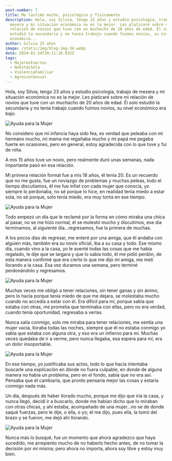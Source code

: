 ```yaml
---
post-number: 7
title: Me lastimó mucho, psicológica y físicamente
description: Hola, soy Silvia, tengo 23 años y estudio psicología, trabajo de
  mesera y mi situación económica no es la mejor. Les platicaré sobre mi
  relación de novios que tuve con un muchacho de 20 años de edad. Él solo
  estudió la secundaria y no tenía trabajo cuando fuimos novios, su nivel
  económico...
author: Silvia 23 años
image: /static/img/blog-img-34.webp
date: 2024-01-24T20:11:10.632Z
tags:
  - MujeresFuertes
  - NoEstásSola
  - ViolenciaFamiliar
  - AgresiónSexual
---
```

Hola, soy Silvia, tengo 23 años y estudio psicología, trabajo de mesera y mi situación económica no es la mejor. Les platicaré sobre mi relación de novios que tuve con un muchacho de 20 años de edad. Él solo estudió la secundaria y no tenía trabajo cuando fuimos novios, su nivel económico era bajo.  

![Ayuda para la Mujer](/static/img/blog-img-36.webp "Ayuda para la Mujer")

No considero que mi infancia haya sido fea, es verdad que peleaba con mi hermano mucho, mi mama me regañaba mucho y mi papá me pegaba fuerte en ocasiones, pero en general, estoy agradecida con lo que tuve y fui de niña.  

A mis 15 años tuve un novio, pero realmente duró unas semanas, nada importante pasó en esa relación.  

Mi primera relación formal fue a mis 18 años, él tenía 20. Es un recuerdo que no me gusta, fue un noviazgo de problemas y muchas peleas, todo el tiempo discutíamos, él me fue infiel con cada mujer que conocía, yo siempre lo perdonaba, no sé porque lo hice, en realidad tenía miedo a estar sola, no sé porque, solo tenía miedo, era muy tonta en ese tiempo.  

![Ayuda para la Mujer](/static/img/blog-img-37.webp "Ayuda para la Mujer")

Todo empezó un día que le reclamé por la forma en cómo miraba una chica al pasar, no se me hizo normal, él se molestó mucho y discutimos, ese día terminamos, al siguiente día...regresamos, fue la primera de muchas.  

A los pocos días de regresar, me enteré por una amiga, que él andaba con alguien más, también era su novio oficial, iba a su casa y todo. Ese mismo día, cuando vino a la casa, yo le aventé todas las cosas que me había regalado, le dije que se largara y que lo sabía todo, él me pidió perdón, de esta manera confirmé que era cierto lo que me dijo mi amiga, me metí llorando a la casa. Esa vez duramos una semana, pero terminé perdonándolo y regresamos.  

![Ayuda para la Mujer](/static/img/blog-img-38.webp "Ayuda para la Mujer")

Muchas veces me obligó a tener relaciones, sin tener ganas y sin ánimo, pero lo hacía porque tenía miedo de que me dejara, se molestaba mucho cuando no accedía a estar con él. Era difícil para mí, porque sabía que estaba con otras, me prometía que terminaba con ellas, pero no era verdad, cuando tenía oportunidad, regresaba a verlas.  

Nunca salía conmigo, solo me miraba para tener relaciones, me sentía una mujer vacía, lloraba todas las noches, siempre que él no estaba conmigo yo sabía que estaba con alguna otra, y eso era un infierno para mi. Muchas veces quedaba de ir a verme, pero nunca llegaba, esa espera para mí, era un dolor insoportable.  

![Ayuda para la Mujer](/static/img/blog-img-39.webp "Ayuda para la Mujer")

En ese tiempo, yo justificaba sus actos, todo lo que hacía intentaba buscarle una explicación en dónde no fuera culpable, en donde de alguna manera no había un problema, pero en el fondo, sabía que no era así. Pensaba que él cambiaría, que pronto pensaría mejor las cosas y estaría conmigo nada más.  

Un día, después de haber llorado mucho, porque me dijo que iría la casa, y nunca llegó, decidí ir a buscarlo, donde me habían dicho que lo miraban con otras chicas, y ahí estaba, acompañado de una mujer...no se de donde saqué fuerzas, pero le dije, o ella, o yo; él me dijo, pues ella, la tomó del brazo y se fueron, me dejó ahí llorando.  

![Ayuda para la Mujer](/static/img/blog-img-40.webp "Ayuda para la Mujer")

Nunca más lo busqué, fue un momento que ahora agradezco que haya sucedido, me arrepiento mucho de no haberlo hecho antes, de no tomar la decisión por mi misma; pero ahora no importa, ahora soy libre y estoy muy bien.
